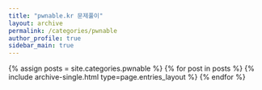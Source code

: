 ```yaml
---
title: "pwnable.kr 문제풀이"
layout: archive
permalink: /categories/pwnable
author_profile: true
sidebar_main: true
---
```



{% assign posts = site.categories.pwnable %}
{% for post in posts %} {% include archive-single.html type=page.entries_layout %} {% endfor %}